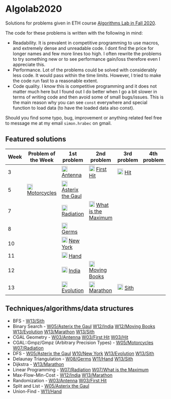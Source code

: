 # Algolab2020
Solutions for problems given in ETH course [Algorithms Lab in Fall 2020](https://www.cadmo.ethz.ch/education/lectures/HS20/algolab/index.html).

The code for these problems is written with the following in mind:
- Readability. It is prevalent in competitive programming to use macros, and extremely dense and unreadable code. I dont find the price for longer names and few more lines too high. I often rewrite the problems to try something new or to see performance gain/loss therefore even I appreciate this.
- Performance. Lot of the problems could be solved with considerably less code. It would pass within the time limits. However, I tried to make the code run fast to a reasonable extent.
- Code quality. I know this is competitive programming and it does not matter much here but I found out I do better when I go a bit slower in terms of writing code and then avoid some of small bugs/issues. This is the main reason why you can see `const` everywhere and special function to load data (to have the loaded data also const).

Should you find some typo, bug, improvement or anything related feel free to message me at my email `simon.hrabec` on gmail.

## Featured solutions
| Week | Problem of the Week | 1st problem | 2nd problem | 3rd problem | 4th problem |
| --- | --- | --- | --- | --- | --- |
| 3 |  | <a href="https://github.com/simon-hrabec/Algolab2020/tree/main/Week%2003%20-%20Antenna/description.pdf"><img src="https://i2.wp.com/www.uei.com/wp-content/uploads/2017/10/pdf-icon.png" height="18"></a> [Antenna](https://github.com/simon-hrabec/Algolab2020/tree/main/Week%2003%20-%20Antenna) | <a href="https://github.com/simon-hrabec/Algolab2020/tree/main/Week%2003%20-%20First%20Hit/description.pdf"><img src="https://i2.wp.com/www.uei.com/wp-content/uploads/2017/10/pdf-icon.png" height="18"></a> [First Hit](https://github.com/simon-hrabec/Algolab2020/tree/main/Week%2003%20-%20First%20Hit) | <a href="https://github.com/simon-hrabec/Algolab2020/tree/main/Week%2003%20-%20Hit/description.pdf"><img src="https://i2.wp.com/www.uei.com/wp-content/uploads/2017/10/pdf-icon.png" height="18"></a> [Hit](https://github.com/simon-hrabec/Algolab2020/tree/main/Week%2003%20-%20Hit) |  | 
| 5 | <a href="https://github.com/simon-hrabec/Algolab2020/tree/main/Week%2005%20PotW%20-%20Motorcycles/description.pdf"><img src="https://i2.wp.com/www.uei.com/wp-content/uploads/2017/10/pdf-icon.png" height="18"></a> [Motorcycles](https://github.com/simon-hrabec/Algolab2020/tree/main/Week%2005%20PotW%20-%20Motorcycles) | <a href="https://github.com/simon-hrabec/Algolab2020/tree/main/Week%2005%20-%20Asterix%20the%20Gaul/description.pdf"><img src="https://i2.wp.com/www.uei.com/wp-content/uploads/2017/10/pdf-icon.png" height="18"></a> [Asterix the Gaul](https://github.com/simon-hrabec/Algolab2020/tree/main/Week%2005%20-%20Asterix%20the%20Gaul) |  |  |  | 
| 7 |  | <a href="https://github.com/simon-hrabec/Algolab2020/tree/main/Week%2007%20-%20Radiation/description.pdf"><img src="https://i2.wp.com/www.uei.com/wp-content/uploads/2017/10/pdf-icon.png" height="18"></a> [Radiation](https://github.com/simon-hrabec/Algolab2020/tree/main/Week%2007%20-%20Radiation) | <a href="https://github.com/simon-hrabec/Algolab2020/tree/main/Week%2007%20-%20What%20is%20the%20Maximum/description.pdf"><img src="https://i2.wp.com/www.uei.com/wp-content/uploads/2017/10/pdf-icon.png" height="18"></a> [What is the Maximum](https://github.com/simon-hrabec/Algolab2020/tree/main/Week%2007%20-%20What%20is%20the%20Maximum) |  |  | 
| 8 |  | <a href="https://github.com/simon-hrabec/Algolab2020/tree/main/Week%2008%20-%20Germs/description.pdf"><img src="https://i2.wp.com/www.uei.com/wp-content/uploads/2017/10/pdf-icon.png" height="18"></a> [Germs](https://github.com/simon-hrabec/Algolab2020/tree/main/Week%2008%20-%20Germs) |  |  |  | 
| 10 |  | <a href="https://github.com/simon-hrabec/Algolab2020/tree/main/Week%2010%20-%20New%20York/description.pdf"><img src="https://i2.wp.com/www.uei.com/wp-content/uploads/2017/10/pdf-icon.png" height="18"></a> [New York](https://github.com/simon-hrabec/Algolab2020/tree/main/Week%2010%20-%20New%20York) |  |  |  | 
| 11 |  | <a href="https://github.com/simon-hrabec/Algolab2020/tree/main/Week%2011%20-%20Hand/description.pdf"><img src="https://i2.wp.com/www.uei.com/wp-content/uploads/2017/10/pdf-icon.png" height="18"></a> [Hand](https://github.com/simon-hrabec/Algolab2020/tree/main/Week%2011%20-%20Hand) |  |  |  | 
| 12 |  | <a href="https://github.com/simon-hrabec/Algolab2020/tree/main/Week%2012%20-%20India/description.pdf"><img src="https://i2.wp.com/www.uei.com/wp-content/uploads/2017/10/pdf-icon.png" height="18"></a> [India](https://github.com/simon-hrabec/Algolab2020/tree/main/Week%2012%20-%20India) | <a href="https://github.com/simon-hrabec/Algolab2020/tree/main/Week%2012%20-%20Moving%20Books/description.pdf"><img src="https://i2.wp.com/www.uei.com/wp-content/uploads/2017/10/pdf-icon.png" height="18"></a> [Moving Books](https://github.com/simon-hrabec/Algolab2020/tree/main/Week%2012%20-%20Moving%20Books) |  |  | 
| 13 |  | <a href="https://github.com/simon-hrabec/Algolab2020/tree/main/Week%2013%20-%20Evolution/description.pdf"><img src="https://i2.wp.com/www.uei.com/wp-content/uploads/2017/10/pdf-icon.png" height="18"></a> [Evolution](https://github.com/simon-hrabec/Algolab2020/tree/main/Week%2013%20-%20Evolution) | <a href="https://github.com/simon-hrabec/Algolab2020/tree/main/Week%2013%20-%20Marathon/description.pdf"><img src="https://i2.wp.com/www.uei.com/wp-content/uploads/2017/10/pdf-icon.png" height="18"></a> [Marathon](https://github.com/simon-hrabec/Algolab2020/tree/main/Week%2013%20-%20Marathon) | <a href="https://github.com/simon-hrabec/Algolab2020/tree/main/Week%2013%20-%20Sith/description.pdf"><img src="https://i2.wp.com/www.uei.com/wp-content/uploads/2017/10/pdf-icon.png" height="18"></a> [Sith](https://github.com/simon-hrabec/Algolab2020/tree/main/Week%2013%20-%20Sith) |  | 

## Techniques/algorithms/data structures
- BFS - [W13/Sith](https://github.com/simon-hrabec/Algolab2020/tree/main/Week%2013%20-%20Sith)
- Binary Search - [W05/Asterix the Gaul](https://github.com/simon-hrabec/Algolab2020/tree/main/Week%2005%20-%20Asterix%20the%20Gaul) [W12/India](https://github.com/simon-hrabec/Algolab2020/tree/main/Week%2012%20-%20India) [W12/Moving Books](https://github.com/simon-hrabec/Algolab2020/tree/main/Week%2012%20-%20Moving%20Books) [W13/Evolution](https://github.com/simon-hrabec/Algolab2020/tree/main/Week%2013%20-%20Evolution) [W13/Marathon](https://github.com/simon-hrabec/Algolab2020/tree/main/Week%2013%20-%20Marathon) [W13/Sith](https://github.com/simon-hrabec/Algolab2020/tree/main/Week%2013%20-%20Sith)
- CGAL Geometry - [W03/Antenna](https://github.com/simon-hrabec/Algolab2020/tree/main/Week%2003%20-%20Antenna) [W03/First Hit](https://github.com/simon-hrabec/Algolab2020/tree/main/Week%2003%20-%20First%20Hit) [W03/Hit](https://github.com/simon-hrabec/Algolab2020/tree/main/Week%2003%20-%20Hit)
- CGAL::Gmpz/Gmpz (Arbitrary Precision Types) - [W05/Motorcycles](https://github.com/simon-hrabec/Algolab2020/tree/main/Week%2005%20PotW%20-%20Motorcycles) [W07/Radiation](https://github.com/simon-hrabec/Algolab2020/tree/main/Week%2007%20-%20Radiation)
- DFS - [W05/Asterix the Gaul](https://github.com/simon-hrabec/Algolab2020/tree/main/Week%2005%20-%20Asterix%20the%20Gaul) [W10/New York](https://github.com/simon-hrabec/Algolab2020/tree/main/Week%2010%20-%20New%20York) [W13/Evolution](https://github.com/simon-hrabec/Algolab2020/tree/main/Week%2013%20-%20Evolution) [W13/Sith](https://github.com/simon-hrabec/Algolab2020/tree/main/Week%2013%20-%20Sith)
- Delaunay Triangulation - [W08/Germs](https://github.com/simon-hrabec/Algolab2020/tree/main/Week%2008%20-%20Germs) [W11/Hand](https://github.com/simon-hrabec/Algolab2020/tree/main/Week%2011%20-%20Hand) [W13/Sith](https://github.com/simon-hrabec/Algolab2020/tree/main/Week%2013%20-%20Sith)
- Dijkstra - [W13/Marathon](https://github.com/simon-hrabec/Algolab2020/tree/main/Week%2013%20-%20Marathon)
- Linear Programming - [W07/Radiation](https://github.com/simon-hrabec/Algolab2020/tree/main/Week%2007%20-%20Radiation) [W07/What is the Maximum](https://github.com/simon-hrabec/Algolab2020/tree/main/Week%2007%20-%20What%20is%20the%20Maximum)
- Max-Flow-Min-Cost - [W12/India](https://github.com/simon-hrabec/Algolab2020/tree/main/Week%2012%20-%20India) [W13/Marathon](https://github.com/simon-hrabec/Algolab2020/tree/main/Week%2013%20-%20Marathon)
- Randomization - [W03/Antenna](https://github.com/simon-hrabec/Algolab2020/tree/main/Week%2003%20-%20Antenna) [W03/First Hit](https://github.com/simon-hrabec/Algolab2020/tree/main/Week%2003%20-%20First%20Hit)
- Split and List - [W05/Asterix the Gaul](https://github.com/simon-hrabec/Algolab2020/tree/main/Week%2005%20-%20Asterix%20the%20Gaul)
- Union-Find - [W11/Hand](https://github.com/simon-hrabec/Algolab2020/tree/main/Week%2011%20-%20Hand)
